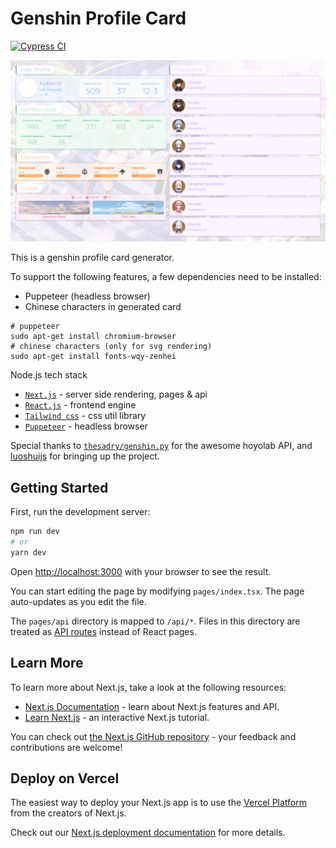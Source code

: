# Genshin Profile Card

[![Cypress CI](https://github.com/Billyzou0741326/genshin-profile-card/actions/workflows/cypress.yml/badge.svg)](https://github.com/Billyzou0741326/genshin-profile-card/actions/workflows/cypress.yml)

![Generated user profile card full hd](docs/images/genshin-card-2880_1662-v5.png)


This is a genshin profile card generator.


To support the following features, a few dependencies need to be installed:

- Puppeteer (headless browser)
- Chinese characters in generated card

```shell
# puppeteer
sudo apt-get install chromium-browser
# chinese characters (only for svg rendering)
sudo apt-get install fonts-wqy-zenhei
```


Node.js tech stack

- [`Next.js`](https://nextjs.org) - server side rendering, pages & api
- [`React.js`](https://reactjs.org) - frontend engine
- [`Tailwind css`](https://tailwindcss.com) - css util library
- [`Puppeteer`](https://github.com/puppeteer/puppeteer) - headless browser


Special thanks to [`thesadry/genshin.py`](https://github.com/thesadru/genshin.py)
for the awesome hoyolab API, and [luoshuijs](https://github.com/luoshuijs) for
bringing up the project.


## Getting Started

First, run the development server:

```bash
npm run dev
# or
yarn dev
```

Open [http://localhost:3000](http://localhost:3000) with your browser to see the result.

You can start editing the page by modifying `pages/index.tsx`. The page auto-updates as you edit the file.

The `pages/api` directory is mapped to `/api/*`. Files in this directory are treated as [API routes](https://nextjs.org/docs/api-routes/introduction) instead of React pages.

## Learn More

To learn more about Next.js, take a look at the following resources:

- [Next.js Documentation](https://nextjs.org/docs) - learn about Next.js features and API.
- [Learn Next.js](https://nextjs.org/learn) - an interactive Next.js tutorial.

You can check out [the Next.js GitHub repository](https://github.com/vercel/next.js/) - your feedback and contributions are welcome!

## Deploy on Vercel

The easiest way to deploy your Next.js app is to use the [Vercel Platform](https://vercel.com/new?utm_medium=default-template&filter=next.js&utm_source=create-next-app&utm_campaign=create-next-app-readme) from the creators of Next.js.

Check out our [Next.js deployment documentation](https://nextjs.org/docs/deployment) for more details.

